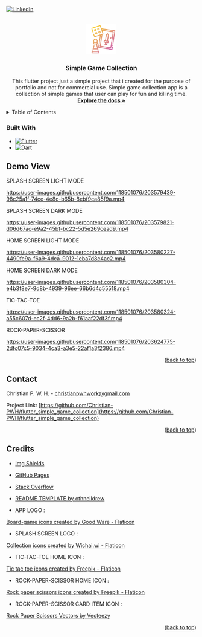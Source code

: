 <a name="readme-top"></a>

[![LinkedIn][linkedin-shield]][linkedin-url]

<!-- PROJECT LOGO -->
<br />
<div align="center">
  <a href="https://github.com/Christian-PWH/flutter_simple_game_collection">
    <img src="https://github.com/Christian-PWH/flutter_simple_game_collection/blob/master/assets/images/app_launcher.png" alt="Logo" width="80" height="80">
  </a>

<h3 align="center">Simple Game Collection</h3>

  <p align="center">
    This flutter project just a simple project that i created for the purpose of portfolio and not for commercial use.
    Simple game collection app is a collection of simple games that user can play for fun and killing time.
    <br />
    <a href="https://github.com/Christian-PWH/flutter_simple_game_collection"><strong>Explore the docs »</strong></a>
    <br />
  </p>
</div>



<!-- TABLE OF CONTENTS -->
<details>
  <summary>Table of Contents</summary>
  <ol>
    <li><a href="#demo-view">Demo View</a></li>
    <li><a href="#contact">Contact</a></li>
    <li><a href="#credits">Credits</a></li>
  </ol>
</details>



### Built With

* [![Flutter][Flutter.dev]][Flutter-url]
* [![Dart][Dart.dev]][Dart-url]


<!-- Demo-View -->
## Demo View

SPLASH SCREEN LIGHT MODE

https://user-images.githubusercontent.com/118501076/203579439-98c25a1f-74ce-4e8c-b65b-8ebf9ca85f9a.mp4

SPLASH SCREEN DARK MODE

https://user-images.githubusercontent.com/118501076/203579821-d06d67ac-e9a2-45bf-bc22-5d5e269cead9.mp4

HOME SCREEN LIGHT MODE

https://user-images.githubusercontent.com/118501076/203580227-4490fe9a-f6a9-4dca-9012-1eba7d8c4ac2.mp4

HOME SCREEN DARK MODE

https://user-images.githubusercontent.com/118501076/203580304-e4b3f8e7-9d8b-4939-96ee-66b6d4c55518.mp4

TIC-TAC-TOE

https://user-images.githubusercontent.com/118501076/203580324-a55c607d-ec2f-4dd6-9a2b-f61aaf22df3f.mp4

ROCK-PAPER-SCISSOR

https://user-images.githubusercontent.com/118501076/203624775-2dfc07c5-9034-4ca3-a3e5-22af1a3f2386.mp4



<p align="right">(<a href="#readme-top">back to top</a>)</p>



<!-- CONTACT -->
## Contact

Christian P. W. H. - christianpwhwork@gmail.com

Project Link: [https://github.com/Christian-PWH/flutter_simple_game_collection](https://github.com/Christian-PWH/flutter_simple_game_collection)

<p align="right">(<a href="#readme-top">back to top</a>)</p>




<!-- CREDITS -->
## Credits

* [Img Shields](https://shields.io)
* [GitHub Pages](https://pages.github.com)
* [Stack Overflow](https://stackoverflow.com)
* [README TEMPLATE by othneildrew](https://github.com/othneildrew/Best-README-Template)

* APP LOGO :

<a href="https://www.flaticon.com/free-icons/board-game" title="board-game icons">Board-game icons created by Good Ware - Flaticon</a>

* SPLASH SCREEN LOGO :

<a href="https://www.flaticon.com/free-icons/collection" title="collection icons">Collection icons created by Wichai.wi - Flaticon</a>

* TIC-TAC-TOE HOME ICON :

<a href="https://www.flaticon.com/free-icons/tic-tac-toe" title="tic tac toe icons">Tic tac toe icons created by Freepik - Flaticon</a>

* ROCK-PAPER-SCISSOR HOME ICON :

<a href="https://www.flaticon.com/free-icons/rock-paper-scissors" title="rock paper scissors icons">Rock paper scissors icons created by Freepik - Flaticon</a>

* ROCK-PAPER-SCISSOR CARD ITEM ICON :

<a href="https://www.vecteezy.com/free-vector/rock-paper-scissors">Rock Paper Scissors Vectors by Vecteezy</a>

<p align="right">(<a href="#readme-top">back to top</a>)</p>


<!-- MARKDOWN LINKS & IMAGES -->
<!-- https://www.markdownguide.org/basic-syntax/#reference-style-links -->
[linkedin-shield]: https://img.shields.io/badge/-LinkedIn-black.svg?style=for-the-badge&logo=linkedin&colorB=555
[linkedin-url]: https://www.linkedin.com/in/christian-p-w-h-2a4638257/
[Dart.dev]: https://img.shields.io/badge/Dart-0175C2?style=for-the-badge&logo=dart&logoColor=white
[Dart-url]: https://dart.dev
[Flutter.dev]: https://img.shields.io/badge/Flutter-02569B?style=for-the-badge&logo=flutter&logoColor=white
[Flutter-url]: https://flutter.dev

